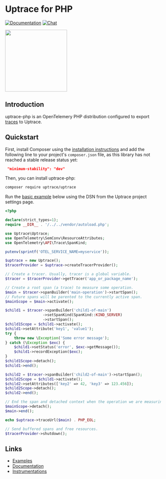 # Uptrace for PHP

[![Documentation](https://img.shields.io/badge/uptrace-documentation-informational)](https://uptrace.dev/get/uptrace-php.html)
[![Chat](https://img.shields.io/badge/-telegram-red?color=white&logo=telegram&logoColor=black)](https://t.me/uptrace)

<a href="https://uptrace.dev/get/uptrace-php.html">
  <img src="https://uptrace.dev/get/devicon/php-original.svg" height="200px" />
</a>

## Introduction

uptrace-php is an OpenTelemery PHP distribution configured to export
[traces](https://uptrace.dev/opentelemetry/distributed-tracing.html) to Uptrace.

## Quickstart

First, install Composer using the
[installation instructions](https://getcomposer.org/doc/00-intro.md#installation-linux-unix-macos)
and add the following line to your project's `composer.json` file, as this library has not reached a
stable release status yet:

```json
 "minimum-stability": "dev"
```

Then, you can install uptrace-php:

```bash
composer require uptrace/uptrace
```

Run the [basic example](example/basic) below using the DSN from the Uptrace project settings page.

```php
<?php

declare(strict_types=1);
require __DIR__ . '/../../vendor/autoload.php';

use Uptrace\Uptrace;
use OpenTelemetry\SemConv\ResourceAttributes;
use OpenTelemetry\API\Trace\SpanKind;

putenv(sprintf('OTEL_SERVICE_NAME=myservice'));

$uptrace = new Uptrace();
$tracerProvider = $uptrace->createTracerProvider();

// Create a tracer. Usually, tracer is a global variable.
$tracer = $tracerProvider->getTracer('app_or_package_name');

// Create a root span (a trace) to measure some operation.
$main = $tracer->spanBuilder('main-operation')->startSpan();
// Future spans will be parented to the currently active span.
$mainScope = $main->activate();

$child1 = $tracer->spanBuilder('child1-of-main')
                 ->setSpanKind(SpanKind::KIND_SERVER)
                 ->startSpan();
$child1Scope = $child1->activate();
$child1->setAttribute('key1', 'value1');
try {
    throw new \Exception('Some error message');
} catch (\Exception $exc) {
    $child1->setStatus('error', $exc->getMessage());
    $child1->recordException($exc);
}
$child1Scope->detach();
$child1->end();

$child2 = $tracer->spanBuilder('child2-of-main')->startSpan();
$child2Scope = $child1->activate();
$child2->setAttributes(['key2' => 42, 'key3' => 123.456]);
$child2Scope->detach();
$child2->end();

// End the span and detached context when the operation we are measuring is done.
$mainScope->detach();
$main->end();

echo $uptrace->traceUrl($main) . PHP_EOL;

// Send buffered spans and free resources.
$tracerProvider->shutdown();
```

## Links

- [Examples](example)
- [Documentation](https://uptrace.dev/get/uptrace-php.html)
- [Instrumentations](https://uptrace.dev/opentelemetry/instrumentations/?lang=php)
